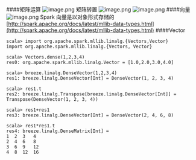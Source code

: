 ####矩阵运算
![image.png](https://upload-images.jianshu.io/upload_images/143845-15d2ea65e067ecef.png?imageMogr2/auto-orient/strip%7CimageView2/2/w/1240)
矩阵转置
![image.png](https://upload-images.jianshu.io/upload_images/143845-cf7aa058f8b949e4.png?imageMogr2/auto-orient/strip%7CimageView2/2/w/1240)
![image.png](https://upload-images.jianshu.io/upload_images/143845-3b74f924db45a544.png?imageMogr2/auto-orient/strip%7CimageView2/2/w/1240)
####向量
![image.png](https://upload-images.jianshu.io/upload_images/143845-bb06df97d30484a1.png?imageMogr2/auto-orient/strip%7CimageView2/2/w/1240)
Spark 向量是以对象形式存储的
[http://spark.apache.org/docs/latest/mllib-data-types.html](http://spark.apache.org/docs/latest/mllib-data-types.html)
####Vector
```
scala> import org.apache.spark.mllib.linalg.{Vectors,Vector}
import org.apache.spark.mllib.linalg.{Vectors, Vector}

scala> Vectors.dense(1,2,3,4)
res0: org.apache.spark.mllib.linalg.Vector = [1.0,2.0,3.0,4.0]

scala> breeze.linalg.DenseVector(1,2,3,4)
res1: breeze.linalg.DenseVector[Int] = DenseVector(1, 2, 3, 4)

scala> res1.t
res2: breeze.linalg.Transpose[breeze.linalg.DenseVector[Int]] = Transpose(DenseVector(1, 2, 3, 4))

scala> res1+res1
res3: breeze.linalg.DenseVector[Int] = DenseVector(2, 4, 6, 8)

scala> res1*res1.t
res4: breeze.linalg.DenseMatrix[Int] =
1  2  3   4
2  4  6   8
3  6  9   12
4  8  12  16
```

